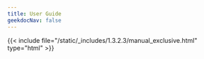 ```yaml
---
title: User Guide
geekdocNav: false
---
```

{{< include file="/static/_includes/1.3.2.3/manual_exclusive.html" type="html" >}}